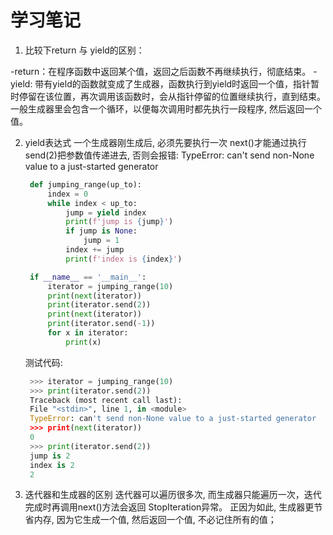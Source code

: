 # 学习笔记
1. 比较下return 与 yield的区别：

  -return：在程序函数中返回某个值，返回之后函数不再继续执行，彻底结束。
  -yield: 带有yield的函数就变成了生成器，函数执行到yield时返回一个值，指针暂时停留在该位置，再次调用该函数时，会从指针停留的位置继续执行，直到结束。一般生成器里会包含一个循环，以便每次调用时都先执行一段程序, 然后返回一个值。

2. yield表达式
   一个生成器刚生成后, 必须先要执行一次 next()才能通过执行send(2)把参数值传递进去, 否则会报错:
    TypeError: can't send non-None value to a just-started generator
    
   ```python
    def jumping_range(up_to):
        index = 0
        while index < up_to:
            jump = yield index
            print(f'jump is {jump}')
            if jump is None:
                jump = 1
            index += jump
            print(f'index is {index}')

    if __name__ == '__main__':
        iterator = jumping_range(10)
        print(next(iterator))
        print(iterator.send(2))
        print(next(iterator))
        print(iterator.send(-1))
        for x in iterator:
            print(x)
   ```

    测试代码:

   ```python
    >>> iterator = jumping_range(10)
    >>> print(iterator.send(2))
    Traceback (most recent call last):
    File "<stdin>", line 1, in <module>
    TypeError: can't send non-None value to a just-started generator
    >>> print(next(iterator))
    0
    >>> print(iterator.send(2))
    jump is 2
    index is 2
    2
   ```

3. 迭代器和生成器的区别
   迭代器可以遍历很多次, 而生成器只能遍历一次，迭代完成时再调用next()方法会返回
   StopIteration异常。
   正因为如此, 生成器更节省内存, 因为它生成一个值, 然后返回一个值, 不必记住所有的值；
   